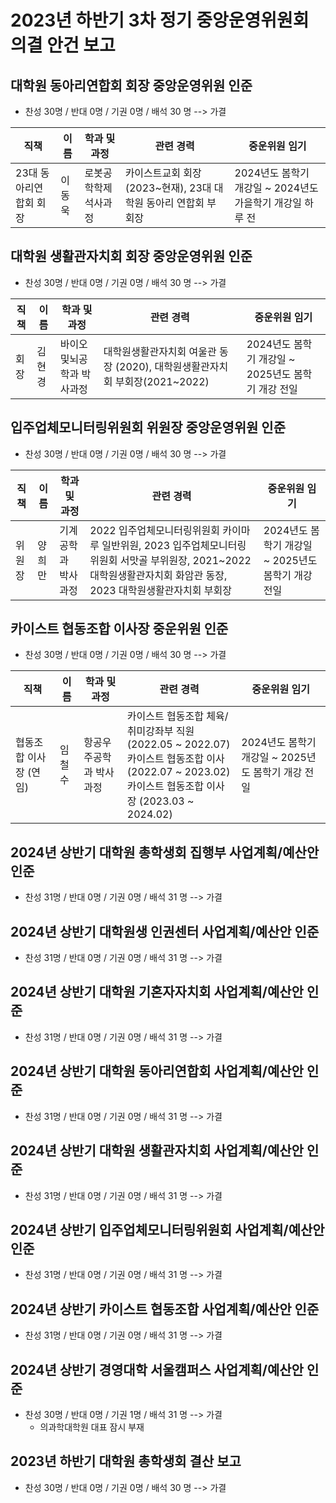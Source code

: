 2023년 하반기 3차 정기 중앙운영위원회 의결 안건 보고
===

## 대학원 동아리연합회 회장 중앙운영위원 인준
- 찬성 30명 / 반대 0명 / 기권 0명 / 배석 30 명 --> 가결

| 직책 | 이름 | 학과 및 과정 | 관련 경력 | 중운위원 임기 |
|---|---|---|---|---|
| 23대 동아리연합회 회장 | 이동욱 | 로봇공학학제 석사과정 | 카이스트교회 회장 (2023~현재), 23대 대학원 동아리 연합회 부회장 | 2024년도 봄학기 개강일 ~ 2024년도 가을학기 개강일 하루 전 |


## 대학원 생활관자치회 회장 중앙운영위원 인준
- 찬성 30명 / 반대 0명 / 기권 0명 / 배석 30 명 --> 가결

| 직책 | 이름 | 학과 및 과정 | 관련 경력 | 중운위원 임기 |
|---|---|---|---|---|
| 회장 | 김현경 | 바이오및뇌공학과 박사과정 | 대학원생활관자치회 여울관 동장 (2020), 대학원생활관자치회 부회장(2021~2022)| 2024년도 봄학기 개강일 ~ 2025년도 봄학기 개강 전일 |

## 입주업체모니터링위원회 위원장 중앙운영위원 인준
- 찬성 30명 / 반대 0명 / 기권 0명 / 배석 30 명 --> 가결

| 직책 | 이름 | 학과 및 과정 | 관련 경력 | 중운위원 임기 |
|---|---|---|---|---|
| 위원장 | 양희만 |기계공학과 박사과정 | 2022 입주업체모니터링위원회 카이마루 일반위원, 2023 입주업체모니터링위원회 서맛골 부위원장, 2021~2022 대학원생활관자치회 화암관 동장, 2023 대학원생활관자치회 부회장 | 2024년도 봄학기 개강일 ~ 2025년도 봄학기 개강 전일 |

## 카이스트 협동조합 이사장 중운위원 인준
- 찬성 30명 / 반대 0명 / 기권 0명 / 배석 30 명 --> 가결

| 직책 | 이름 | 학과 및 과정 | 관련 경력 | 중운위원 임기 |
|---|---|---|---|---|
| 협동조합 이사장 (연임) | 임철수 | 항공우주공학과 박사과정 | 카이스트 협동조합 체육/취미강좌부 직원 (2022.05 ~ 2022.07)<br>카이스트 협동조합 이사 (2022.07 ~ 2023.02)<br>카이스트 협동조합 이사장 (2023.03 ~ 2024.02)| 2024년도 봄학기 개강일 ~ 2025년도 봄학기 개강 전일 |

## 2024년 상반기 대학원 총학생회 집행부 사업계획/예산안 인준
- 찬성 31명 / 반대 0명 / 기권 0명 / 배석 31 명 --> 가결

## 2024년 상반기 대학원생 인권센터 사업계획/예산안 인준
- 찬성 31명 / 반대 0명 / 기권 0명 / 배석 31 명 --> 가결

## 2024년 상반기 대학원 기혼자자치회 사업계획/예산안 인준
- 찬성 31명 / 반대 0명 / 기권 0명 / 배석 31 명 --> 가결

## 2024년 상반기 대학원 동아리연합회 사업계획/예산안 인준
- 찬성 31명 / 반대 0명 / 기권 0명 / 배석 31 명 --> 가결

## 2024년 상반기 대학원 생활관자치회 사업계획/예산안 인준
- 찬성 31명 / 반대 0명 / 기권 0명 / 배석 31 명 --> 가결

## 2024년 상반기 입주업체모니터링위원회 사업계획/예산안 인준
- 찬성 31명 / 반대 0명 / 기권 0명 / 배석 31 명 --> 가결

## 2024년 상반기 카이스트 협동조합 사업계획/예산안 인준
- 찬성 31명 / 반대 0명 / 기권 0명 / 배석 31 명 --> 가결

## 2024년 상반기 경영대학 서울캠퍼스 사업계획/예산안 인준
- 찬성 30명 / 반대 0명 / 기권 1명 / 배석 31 명 --> 가결
  - 의과학대학원 대표 잠시 부재

## 2023년 하반기 대학원 총학생회 결산 보고
- 찬성 30명 / 반대 0명 / 기권 0명 / 배석 30 명 --> 가결



